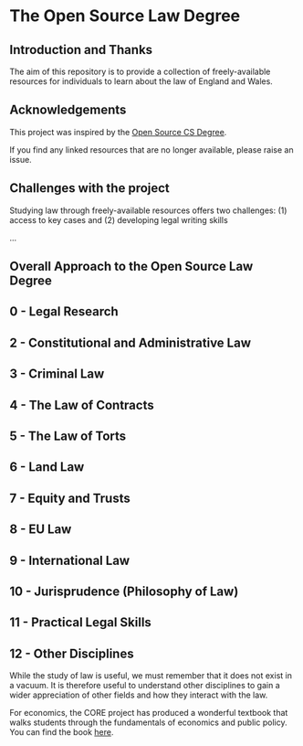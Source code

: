# The Open Source Law Degree

## Introduction and Thanks

The aim of this repository is to provide a collection of freely-available resources for individuals to learn about the law of England and Wales.

## Acknowledgements

This project was inspired by the [Open Source CS Degree](https://github.com/ForrestKnight/open-source-cs).

If you find any linked resources that are no longer available, please raise an issue.

## Challenges with the project

Studying law through freely-available resources offers two challenges: (1) access to key cases and (2) developing legal writing skills

...

## Overall Approach to the Open Source Law Degree



## 0 - Legal Research

## 2 - Constitutional and Administrative Law

## 3 - Criminal Law

## 4 - The Law of Contracts

## 5 - The Law of Torts

## 6 - Land Law

## 7 - Equity and Trusts

## 8 - EU Law

## 9 - International Law

## 10 - Jurisprudence (Philosophy of Law)

## 11 - Practical Legal Skills

## 12 - Other Disciplines

While the study of law is useful, we must remember that it does not exist in a vacuum. It is therefore useful to understand other disciplines to gain a wider appreciation of other fields and how they interact with the law.

For economics, the CORE project has produced a wonderful textbook that walks students through the fundamentals of economics and public policy. You can find the book [here](https://www.core-econ.org/espp/).
